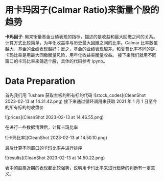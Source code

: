 # 用卡玛因子(Calmar Ratio)来衡量个股的趋势

**卡玛因子**: 用来衡量基金业绩表现的指标，描述的是收益和最大回撤之间的关系。计算方式比较简单，为年化收益率与历史最大回撤之间的比率。Calmar 比率数值越大，基金的业绩表现越好；反之，基金的业绩表现越差。和夏普比率不同的是，卡玛比率是用最大回撤衡量风险，用年化收益率衡量收益。
接下来我们就用不同窗口的卡玛比率来筛选个股，具体的代码参考 ipynb。

# Data Preparation

首先我们用 Tushare 获取主板的所有标的代码
![stock_codes](CleanShot 2023-02-13 at 14.31.42.png)
接下来通过循环调用来获取 2021 年 1 月 1 日至今的所有标的的收盘价

![prices](CleanShot 2023-02-13 at 14.46.55.png)

在进行一些数据清理后，计算卡玛比率

![卡玛比率](CleanShot 2023-02-13 at 14.50.10.png)

最后计算不同窗口的卡玛比率并进行排序

![results](CleanShot 2023-02-13 at 14.50.22.png)

表中的股票近期的表现都比较强势，说明用卡玛比率来进行趋势的判断有一定意义。
